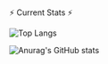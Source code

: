 

⚡ Current Stats ⚡


![Top Langs](https://github-readme-stats.vercel.app/api/top-langs/?username=sherlockmoriarity&layout=compact)

![Anurag's GitHub stats](https://github-readme-stats.vercel.app/api?username=sherlockmoriarity&show_icons=true&theme=transparent)




